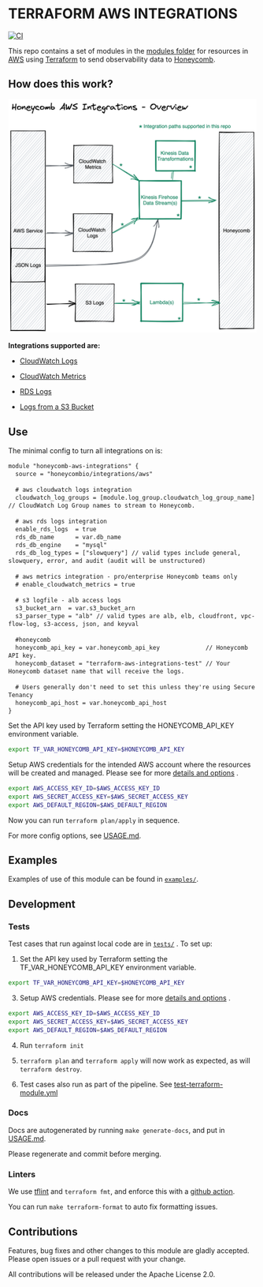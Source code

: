 # TERRAFORM AWS INTEGRATIONS

[![CI](https://github.com/honeycombio/terraform-aws-integrations/actions/workflows/test-terraform-module.yml/badge.svg)](https://github.com/honeycombio/terraform-aws-integrations/actions?query=Test%20Terraform%20Module)

This repo contains a set of modules in
the [modules folder](https://github.com/honeycombio/terraform-aws-integrations/tree/main/modules) for resources
in [AWS](https://aws.amazon.com/) using [Terraform](https://www.terraform.io/) to send observability data
to [Honeycomb](https://www.honeycomb.io/).

## How does this work?

![AWS Integrations architecture](docs/overview.png?raw=true)

**Integrations supported are:**

* [CloudWatch Logs](https://github.com/honeycombio/terraform-aws-integrations/tree/main/modules/cloudwatch-logs)


* [CloudWatch Metrics](https://github.com/honeycombio/terraform-aws-integrations/tree/main/modules/cloudwatch-metrics)


* [RDS Logs](https://github.com/honeycombio/terraform-aws-integrations/tree/main/modules/rds-logs)


* [Logs from a S3 Bucket](https://github.com/honeycombio/terraform-aws-integrations/tree/main/modules/s3-logfile)

## Use

The minimal config to turn all integrations on is:

```hcl
module "honeycomb-aws-integrations" {
  source = "honeycombio/integrations/aws"

  # aws cloudwatch logs integration
  cloudwatch_log_groups = [module.log_group.cloudwatch_log_group_name] // CloudWatch Log Group names to stream to Honeycomb.

  # aws rds logs integration
  enable_rds_logs  = true
  rds_db_name      = var.db_name
  rds_db_engine    = "mysql"
  rds_db_log_types = ["slowquery"] // valid types include general, slowquery, error, and audit (audit will be unstructured)

  # aws metrics integration - pro/enterprise Honeycomb teams only
  # enable_cloudwatch_metrics = true

  # s3 logfile - alb access logs
  s3_bucket_arn  = var.s3_bucket_arn
  s3_parser_type = "alb" // valid types are alb, elb, cloudfront, vpc-flow-log, s3-access, json, and keyval

  #honeycomb
  honeycomb_api_key = var.honeycomb_api_key             // Honeycomb API key.
  honeycomb_dataset = "terraform-aws-integrations-test" // Your Honeycomb dataset name that will receive the logs.

  # Users generally don't need to set this unless they're using Secure Tenancy
  honeycomb_api_host = var.honeycomb_api_host
}
```

Set the API key used by Terraform setting the HONEYCOMB_API_KEY environment variable.

```bash
export TF_VAR_HONEYCOMB_API_KEY=$HONEYCOMB_API_KEY
```

Setup AWS credentials for the intended AWS account where the resources will be created and managed. Please see for
more [details and options](https://registry.terraform.io/providers/hashicorp/aws/latest/docs#authentication-and-configuration)
.

```bash
export AWS_ACCESS_KEY_ID=$AWS_ACCESS_KEY_ID
export AWS_SECRET_ACCESS_KEY=$AWS_SECRET_ACCESS_KEY
export AWS_DEFAULT_REGION=$AWS_DEFAULT_REGION
```

Now you can run `terraform plan/apply` in sequence.

For more config options, see [USAGE.md](https://github.com/honeycombio/terraform-aws-integrations/blob/main/USAGE.md).

## Examples

Examples of use of this module can be found
in [`examples/`](https://github.com/honeycombio/terraform-aws-integrations/tree/main/examples/complete).

## Development

### Tests

Test cases that run against local code are
in [`tests/`](https://github.com/honeycombio/terraform-aws-integrations/tree/main/tests)
. To set up:

1. Set the API key used by Terraform setting the TF_VAR_HONEYCOMB_API_KEY environment variable.

```bash
export TF_VAR_HONEYCOMB_API_KEY=$HONEYCOMB_API_KEY
```

3. Setup AWS credentials. Please see for
   more [details and options](https://registry.terraform.io/providers/hashicorp/aws/latest/docs#authentication-and-configuration)
   .

```bash
export AWS_ACCESS_KEY_ID=$AWS_ACCESS_KEY_ID
export AWS_SECRET_ACCESS_KEY=$AWS_SECRET_ACCESS_KEY
export AWS_DEFAULT_REGION=$AWS_DEFAULT_REGION
```

4. Run `terraform init`

5. `terraform plan` and `terraform apply` will now work as expected, as will
   `terraform destroy`.

6. Test cases also run as part of the pipeline.
   See [test-terraform-module.yml](https://github.com/honeycombio/terraform-aws-integrations/blob/main/.github/workflows/test-terraform-module.yml)

### Docs

Docs are autogenerated by running `make generate-docs`, and put
in [USAGE.md](https://github.com/honeycombio/terraform-aws-integrations/blob/main/USAGE.md).

Please regenerate and commit before merging.

### Linters

We use [tflint](https://github.com/terraform-linters/tflint) and `terraform
fmt`, and enforce this with a [github action](.github/workflows/tflint.yml).

You can run `make terraform-format` to auto fix formatting issues.

## Contributions

Features, bug fixes and other changes to this module are gladly accepted. Please open issues or a pull request with your
change.

All contributions will be released under the Apache License 2.0.
